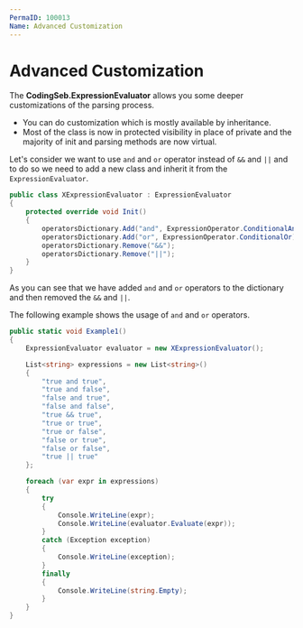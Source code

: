 ```yaml
---
PermaID: 100013
Name: Advanced Customization
---
```


# Advanced Customization

The **CodingSeb.ExpressionEvaluator** allows you some deeper customizations of the parsing process. 

 - You can do customization which is mostly available by inheritance. 
 - Most of the class is now in protected visibility in place of private and the majority of init and parsing methods are now virtual.

Let's consider we want to use `and` and `or` operator instead of `&&` and `||` and to do so we need to add a new class and inherit it from the `ExpressionEvaluator`.

```csharp
public class XExpressionEvaluator : ExpressionEvaluator
{
    protected override void Init()
    {
        operatorsDictionary.Add("and", ExpressionOperator.ConditionalAnd);
        operatorsDictionary.Add("or", ExpressionOperator.ConditionalOr);
        operatorsDictionary.Remove("&&");
        operatorsDictionary.Remove("||");
    }
}
```

As you can see that we have added `and` and `or` operators to the dictionary and then removed the `&&` and `||`.

The following example shows the usage of `and` and `or` operators.

```csharp
public static void Example1()
{
	ExpressionEvaluator evaluator = new XExpressionEvaluator();

	List<string> expressions = new List<string>()
	{
		"true and true",
		"true and false",
		"false and true",
		"false and false",
		"true && true",
		"true or true",
		"true or false",
		"false or true",
		"false or false",
		"true || true"
	};

	foreach (var expr in expressions)
	{
		try
		{
			Console.WriteLine(expr);
			Console.WriteLine(evaluator.Evaluate(expr));
		}
		catch (Exception exception)
		{
			Console.WriteLine(exception);
		}
		finally
		{
			Console.WriteLine(string.Empty);
		}
	}
}
```
